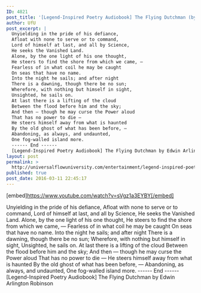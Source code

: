 ```yaml
---
ID: 4821
post_title: '[Legend-Inspired Poetry Audiobook] The Flying Dutchman (by Edwin Arlington Robinson)'
author: UfU
post_excerpt: |
  Unyielding in the pride of his defiance,
  Afloat with none to serve or to command,
  Lord of himself at last, and all by Science,
  He seeks the Vanished Land.
  Alone, by the one light of his one thought,
  He steers to find the shore from which we came, —
  Fearless of in what coil he may be caught
  On seas that have no name.
  Into the night he sails; and after night
  There is a dawning, though there be no sun;
  Wherefore, with nothing but himself in sight,
  Unsighted, he sails on.
  At last there is a lifting of the cloud
  Between the flood before him and the sky;
  And then — though he may curse the Power aloud
  That has no power to die —
  He steers himself away from what is haunted
  By the old ghost of what has been before, —
  Abandoning, as always, and undaunted,
  One fog-walled island more.
  ------ End ------
  [Legend-Inspired Poetry Audiobook] The Flying Dutchman by Edwin Arlington Robinson
layout: post
permalink: >
  http://universalflowuniversity.com/entertainment/legend-inspired-poetry-audiobook-the-flying-dutchman-by-edwin-arlington-robinson/
published: true
post_date: 2016-03-11 22:45:17
---
```

[embed]https://www.youtube.com/watch?v=sVgz1a3EYBY[/embed]<br>
<p>Unyielding in the pride of his defiance,
  Afloat with none to serve or to command,
Lord of himself at last, and all by Science,
  He seeks the Vanished Land.
Alone, by the one light of his one thought,
  He steers to find the shore from which we came, —
Fearless of in what coil he may be caught
  On seas that have no name.
Into the night he sails; and after night
  There is a dawning, though there be no sun;
Wherefore, with nothing but himself in sight,
  Unsighted, he sails on.
At last there is a lifting of the cloud
  Between the flood before him and the sky;
And then — though he may curse the Power aloud
  That has no power to die —
He steers himself away from what is haunted
  By the old ghost of what has been before, —
Abandoning, as always, and undaunted,
  One fog-walled island more.
------ End ------
[Legend-Inspired Poetry Audiobook] The Flying Dutchman by Edwin Arlington Robinson</p>